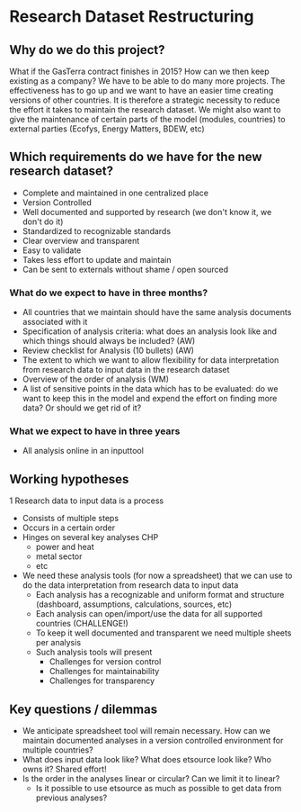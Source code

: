 # Research Dataset Restructuring

## Why do we do this project?
What if the GasTerra contract finishes in 2015? How can we then keep existing 
as a company? We have to be able to do many more projects. The effectiveness 
has to go up and we want to have an easier time creating versions of other 
countries. It is therefore a strategic necessity to reduce the effort it takes 
to maintain the research dataset. We might also want to give the maintenance 
of certain parts of the model (modules, countries)  to external parties 
(Ecofys, Energy Matters, BDEW, etc)

## Which requirements do we have for the new research dataset?
* Complete and maintained in one centralized place
* Version Controlled
* Well documented and supported by research (we don't know it, we don't do it)
* Standardized to recognizable standards
* Clear overview and transparent
* Easy to validate
* Takes less effort to update and maintain
* Can be sent to externals without shame / open sourced

### What do we expect to have in three months?
* All countries that we maintain should have the same analysis documents 
associated with it
* Specification of analysis criteria: what does an analysis look like and 
which things should always be included? (AW)
* Review checklist for Analysis (10 bullets) (AW)
* The extent to which we want to allow flexibility for data interpretation 
from research data to input data in the research dataset
* Overview of the order of analysis (WM)
* A list of sensitive points in the data which has to be evaluated: do we want 
to keep this in the model and expend the effort on finding more data? Or 
should we get rid of it?

### What we expect to have in three years
* All analysis online in an inputtool

## Working hypotheses
1 Research data to input data is a process
  * Consists of multiple steps
  * Occurs in a certain order
  * Hinges on several key analyses CHP 
    - power and heat
    - metal sector
    - etc
* We need these analysis tools (for now a spreadsheet) that we can use to do 
the data interpretation from research data to input data
  * Each analysis has a recognizable and uniform format and structure 
  (dashboard, assumptions, calculations, sources, etc)
  * Each analysis can open/import/use the data for all supported countries 
  (CHALLENGE!)
  * To keep it well documented and transparent we need multiple sheets per 
  analysis
  * Such analysis tools will present
    - Challenges for version control
    - Challenges for maintainability
    - Challenges for transparency

## Key questions / dilemmas
* We anticipate spreadsheet tool will remain necessary. How can we maintain 
documented analyses in a version controlled environment for multiple 
countries?
* What does input data look like? What does etsource look like? Who owns it? 
Shared effort!
* Is the order in the analyses linear or circular? Can we limit it to linear?
  * Is it possible to use etsource as much as possible to get data from 
  previous analyses?
